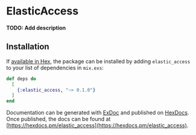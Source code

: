 # ElasticAccess

**TODO: Add description**

## Installation

If [available in Hex](https://hex.pm/docs/publish), the package can be installed
by adding `elastic_access` to your list of dependencies in `mix.exs`:

```elixir
def deps do
  [
    {:elastic_access, "~> 0.1.0"}
  ]
end
```

Documentation can be generated with [ExDoc](https://github.com/elixir-lang/ex_doc)
and published on [HexDocs](https://hexdocs.pm). Once published, the docs can
be found at [https://hexdocs.pm/elastic_access](https://hexdocs.pm/elastic_access).

